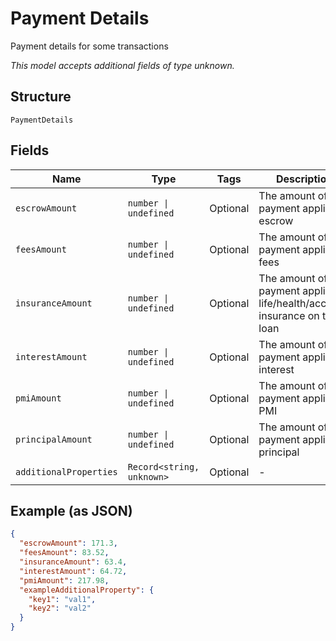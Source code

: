 
# Payment Details

Payment details for some transactions

*This model accepts additional fields of type unknown.*

## Structure

`PaymentDetails`

## Fields

| Name | Type | Tags | Description |
|  --- | --- | --- | --- |
| `escrowAmount` | `number \| undefined` | Optional | The amount of payment applied to escrow |
| `feesAmount` | `number \| undefined` | Optional | The amount of payment applied to fees |
| `insuranceAmount` | `number \| undefined` | Optional | The amount of payment applied to life/health/accident insurance on the loan |
| `interestAmount` | `number \| undefined` | Optional | The amount of payment applied to interest |
| `pmiAmount` | `number \| undefined` | Optional | The amount of payment applied to PMI |
| `principalAmount` | `number \| undefined` | Optional | The amount of payment applied to principal |
| `additionalProperties` | `Record<string, unknown>` | Optional | - |

## Example (as JSON)

```json
{
  "escrowAmount": 171.3,
  "feesAmount": 83.52,
  "insuranceAmount": 63.4,
  "interestAmount": 64.72,
  "pmiAmount": 217.98,
  "exampleAdditionalProperty": {
    "key1": "val1",
    "key2": "val2"
  }
}
```

